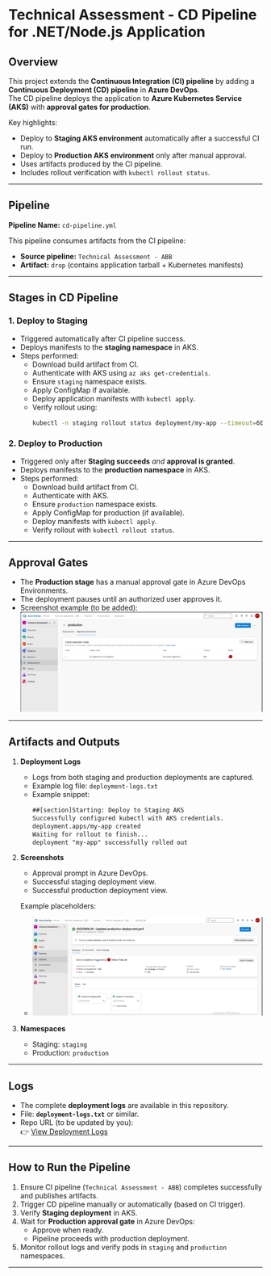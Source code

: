# Technical Assessment - CD Pipeline for .NET/Node.js Application

## Overview

This project extends the **Continuous Integration (CI) pipeline** by adding a **Continuous Deployment (CD) pipeline** in **Azure DevOps**.  
The CD pipeline deploys the application to **Azure Kubernetes Service (AKS)** with **approval gates for production**.  

Key highlights:
- Deploy to **Staging AKS environment** automatically after a successful CI run.  
- Deploy to **Production AKS environment** only after manual approval.  
- Uses artifacts produced by the CI pipeline.  
- Includes rollout verification with `kubectl rollout status`.  

---

## Pipeline

**Pipeline Name:** `cd-pipeline.yml`  

This pipeline consumes artifacts from the CI pipeline:  
- **Source pipeline:** `Technical Assessment - ABB`  
- **Artifact:** `drop` (contains application tarball + Kubernetes manifests)  

---

## Stages in CD Pipeline

### 1. **Deploy to Staging**
- Triggered automatically after CI pipeline success.  
- Deploys manifests to the **staging namespace** in AKS.  
- Steps performed:  
  - Download build artifact from CI.  
  - Authenticate with AKS using `az aks get-credentials`.  
  - Ensure `staging` namespace exists.  
  - Apply ConfigMap if available.  
  - Deploy application manifests with `kubectl apply`.  
  - Verify rollout using:  
    ```bash
    kubectl -n staging rollout status deployment/my-app --timeout=60s
    ```

### 2. **Deploy to Production**
- Triggered only after **Staging succeeds** *and* **approval is granted**.  
- Deploys manifests to the **production namespace** in AKS.  
- Steps performed:  
  - Download build artifact from CI.  
  - Authenticate with AKS.  
  - Ensure `production` namespace exists.  
  - Apply ConfigMap for production (if available).  
  - Deploy manifests with `kubectl apply`.  
  - Verify rollout with `kubectl rollout status`.  

---

## Approval Gates

- The **Production stage** has a manual approval gate in Azure DevOps Environments.  
- The deployment pauses until an authorized user approves it.  
- Screenshot example (to be added):  
  ![Approval Gate](./screenshots/approval-gate.png)  

---

## Artifacts and Outputs

1. **Deployment Logs**  
   - Logs from both staging and production deployments are captured.  
   - Example log file: `deployment-logs.txt`  
   - Example snippet:  
     ```text
     ##[section]Starting: Deploy to Staging AKS
     Successfully configured kubectl with AKS credentials.
     deployment.apps/my-app created
     Waiting for rollout to finish...
     deployment "my-app" successfully rolled out
     ```

2. **Screenshots**  
   - Approval prompt in Azure DevOps.  
   - Successful staging deployment view.  
   - Successful production deployment view.  

   Example placeholders:  
   - ![Staging & Production Deployment](./screenshots/staging-production-deployment.png)   

3. **Namespaces**  
   - Staging: `staging`  
   - Production: `production`  

---

## Logs

- The complete **deployment logs** are available in this repository.  
- File: **`deployment-logs.txt`** or similar.  
- Repo URL (to be updated by you):  
  👉 [View Deployment Logs](YOUR_REPO_URL_HERE)  

---

## How to Run the Pipeline

1. Ensure CI pipeline (`Technical Assessment - ABB`) completes successfully and publishes artifacts.  
2. Trigger CD pipeline manually or automatically (based on CI trigger).  
3. Verify **Staging deployment** in AKS.  
4. Wait for **Production approval gate** in Azure DevOps:  
   - Approve when ready.  
   - Pipeline proceeds with production deployment.  
5. Monitor rollout logs and verify pods in `staging` and `production` namespaces.  

---

